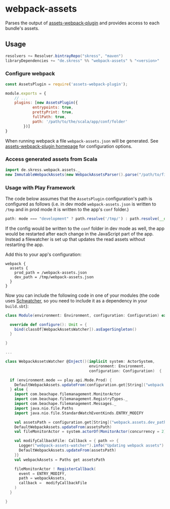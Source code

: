 # webpack-assets

Parses the output of [assets-webpack-plugin](https://www.npmjs.com/package/assets-webpack-plugin) and provides access to each bundle's assets.

## Usage

```sbt
resolvers += Resolver.bintrayRepo("skress", "maven")
libraryDependencies += "de.skress" %% "webpack-assets" % "<version>"
```

### Configure webpack

```javascript
const AssetsPlugin = require('assets-webpack-plugin');

module.exports = {
    // ...
    plugins: [new AssetsPlugin({
            entrypoints: true,
            prettyPrint: true,
            fullPath: true,
            path: '/path/to/the/scala/app/conf/folder'
        })]
}
```

When running webpack a file `webpack-assets.json` will be generated. See [assets-webpack-plugin homepage](https://www.npmjs.com/package/assets-webpack-plugin) for configuration options.

### Access generated assets from Scala

```scala
import de.skress.webpack.assets._
new ImmutableWebpackAssets(new WebpackAssetsParser().parse("/path/to/file/webpack-assets.json"))
```

### Usage with Play Framework

The code below assumes that the `AssetsPlugin` configuration's path is configured as follows (i.e. in dev mode `webpack-assets.json` is written to `/tmp` and in prod mode it is written to the app's `conf` folder.)

```javascript
path: mode === "development" ? path.resolve('/tmp/') : path.resolve(__dirname, '../../../conf/')
```

If the config would be written to the `conf` folder in dev mode as well, the app would be restarted after each change in the JavaScript part of the app. Instead a filewatcher is set up that updates the read assets without restarting the app.

Add this to your app's configuration:

```
webpack {
  assets {
    prod_path = /webpack-assets.json
    dev_path = /tmp/webpack-assets.json
  }
}
```

Now you can include the following code in one of your modules (the code uses [Schwatcher](https://github.com/lloydmeta/schwatcher), so you need to include it as a dependency in your `build.sbt`):

````scala
class Module(environment: Environment, configuration: Configuration) extends AbstractModule with ScalaModule with Logging {

  override def configure(): Unit = {
    bind(classOf[WebpackAssetsWatcher]).asEagerSingleton()
  }

}

...

class WebpackAssetsWatcher @Inject()(implicit system: ActorSystem,
                                     environment: Environment,
                                     configuration: Configuration)  {

  if (environment.mode == play.api.Mode.Prod) {
    DefaultWebpackAssets.updateFrom(configuration.get[String]("webpack.assets.prod_path"))
  } else {
    import com.beachape.filemanagement.MonitorActor
    import com.beachape.filemanagement.RegistryTypes._
    import com.beachape.filemanagement.Messages._
    import java.nio.file.Paths
    import java.nio.file.StandardWatchEventKinds.ENTRY_MODIFY

    val assetsPath = configuration.get[String]("webpack.assets.dev_path")
    DefaultWebpackAssets.updateFrom(assetsPath)
    val fileMonitorActor = system.actorOf(MonitorActor(concurrency = 2))

    val modifyCallbackFile: Callback = { path => {
      Logger("webpack-assets-watcher").info("Updating webpack assets")
      DefaultWebpackAssets.updateFrom(assetsPath)
    }}
    val webpackAssets = Paths get assetsPath

    fileMonitorActor ! RegisterCallback(
      event = ENTRY_MODIFY,
      path = webpackAssets,
      callback =  modifyCallbackFile
    )
  }

}

````